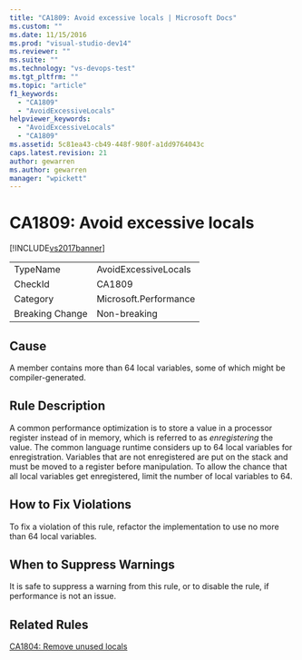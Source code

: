 ```yaml
---
title: "CA1809: Avoid excessive locals | Microsoft Docs"
ms.custom: ""
ms.date: 11/15/2016
ms.prod: "visual-studio-dev14"
ms.reviewer: ""
ms.suite: ""
ms.technology: "vs-devops-test"
ms.tgt_pltfrm: ""
ms.topic: "article"
f1_keywords:
  - "CA1809"
  - "AvoidExcessiveLocals"
helpviewer_keywords:
  - "AvoidExcessiveLocals"
  - "CA1809"
ms.assetid: 5c81ea43-cb49-448f-980f-a1dd9764043c
caps.latest.revision: 21
author: gewarren
ms.author: gewarren
manager: "wpickett"
---
```

# CA1809: Avoid excessive locals
[!INCLUDE[vs2017banner](../includes/vs2017banner.md)]

|||
|-|-|
|TypeName|AvoidExcessiveLocals|
|CheckId|CA1809|
|Category|Microsoft.Performance|
|Breaking Change|Non-breaking|

## Cause
 A member contains more than 64 local variables, some of which might be compiler-generated.

## Rule Description
 A common performance optimization is to store a value in a processor register instead of in memory, which is referred to as *enregistering* the value. The common language runtime considers up to 64 local variables for enregistration. Variables that are not enregistered are put on the stack and must be moved to a register before manipulation. To allow the chance that all local variables get enregistered, limit the number of local variables to 64.

## How to Fix Violations
 To fix a violation of this rule, refactor the implementation to use no more than 64 local variables.

## When to Suppress Warnings
 It is safe to suppress a warning from this rule, or to disable the rule, if performance is not an issue.

## Related Rules
 [CA1804: Remove unused locals](../code-quality/ca1804-remove-unused-locals.md)
